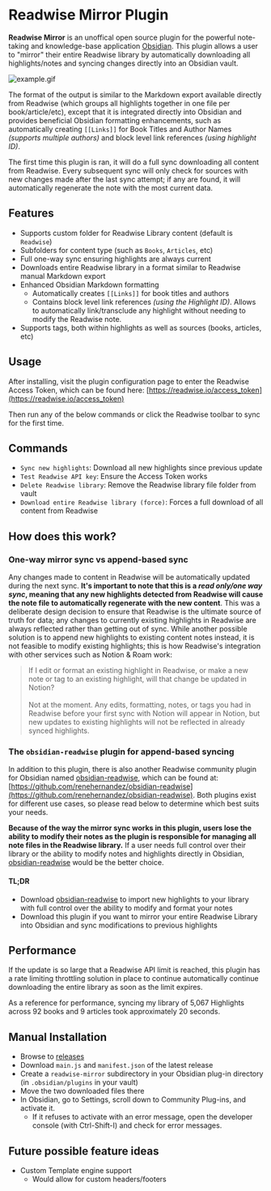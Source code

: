 # Readwise Mirror Plugin
**Readwise Mirror** is an unoffical open source plugin for the powerful note-taking and knowledge-base application [Obsidian](http://obsidian.md/). This plugin allows a user to "mirror" their entire Readwise library by automatically downloading all highlights/notes and syncing changes directly into an Obsidian vault.

![example.gif](https://raw.githubusercontent.com/jsonMartin/readwise-mirror/master/example.gif)

The format of the output is similar to the Markdown export available directly from Readwise (which groups all highlights together in one file per book/article/etc), except that it is integrated directly into Obsidian and provides beneficial Obsidian formatting enhancements, such as automatically creating `[[Links]]` for Book Titles and Author Names *(supports multiple authors)* and block level link references *(using highlight ID)*.

The first time this plugin is ran, it will do a full sync downloading all content from Readwise. Every subsequent sync will only check for sources with new changes made after the last sync attempt; if any are found, it will automatically regenerate the note with the most current data.

## Features
- Supports custom folder for Readwise Library content (default is `Readwise`)
- Subfolders for content type (such as `Books`, `Articles`, etc)
- Full one-way sync ensuring highlights are always current
- Downloads entire Readwise library in a format similar to Readwise manual Markdown export
- Enhanced Obsidian Markdown formatting
  - Automatically creates `[[Links]]` for book titles and authors
  - Contains block level link references *(using the Highlight ID)*. Allows to automatically link/transclude any highlight without needing to modify the Readwise note.
- Supports tags, both within highlights as well as sources (books, articles, etc)

## Usage
After installing, visit the plugin configuration page to enter the Readwise Access Token, which can be found here: [https://readwise.io/access_token](https://readwise.io/access_token)

Then run any of the below commands or click the Readwise toolbar to sync for the first time.
## Commands
- `Sync new highlights`: Download all new highlights since previous update
- `Test Readwise API key`: Ensure the Access Token works
- `Delete Readwise library`: Remove the Readwise library file folder from vault
- `Download entire Readwise library (force)`: Forces a full download of all content from Readwise

## How does this work?
### One-way mirror sync vs append-based sync
Any changes made to content in Readwise will be automatically updated during the next sync. **It's important to note that this is a *read only/one way sync*, meaning that any new highlights detected from Readwise will cause the note file to automatically regenerate with the new content**. This was a deliberate design decision to ensure that Readwise is the ultimate source of truth for data; any changes to currently existing highlights in Readwise are always reflected rather than getting out of sync. While another possible solution is to append new highlights to existing content notes instead, it is not feasible to modify existing highlights; this is how Readwise's integration with other services such as Notion & Roam work:
> If I edit or format an existing highlight in Readwise, or make a new note or tag to an existing highlight, will that change be updated in Notion? <br /><br />
> Not at the moment. Any edits, formatting, notes, or tags you had in Readwise before your first sync with Notion will appear in Notion, but new updates to existing highlights will not be reflected in already synced highlights.

### The `obsidian-readwise` plugin for append-based syncing
In addition to this plugin, there is also another Readwise community plugin for Obsidian named [obsidian-readwise](https://github.com/renehernandez/obsidian-readwise), which can be found at: [https://github.com/renehernandez/obsidian-readwise](https://github.com/renehernandez/obsidian-readwise). Both plugins exist for different use cases, so please read below to determine which best suits your needs.

**Because of the way the mirror sync works in this plugin, users lose the ability to modify their notes as the plugin is responsible for managing all note files in the Readwise library.** If a user needs full control over their library or the ability to modify notes and highlights directly in Obsidian, [obsidian-readwise](https://github.com/renehernandez/obsidian-readwise) would be the better choice.

#### **TL;DR**
- Download [obsidian-readwise](https://github.com/renehernandez/obsidian-readwise) to import new highlights to your library with full control over the ability to modify and format your notes
- Download this plugin if you want to mirror your entire Readwise Library into Obsidian and sync modifications to previous highlights

## Performance
If the update is so large that a Readwise API limit is reached, this plugin has a rate limiting throttling solution in place to continue automatically continue downloading the entire library as soon as the limit expires.

As a reference for performance, syncing my library of 5,067 Highlights across 92 books and 9 articles took approximately 20 seconds.

## Manual Installation
- Browse to [releases](https://github.com/jsonMartin/readwise-mirror/releases)
- Download `main.js` and `manifest.json` of the latest release
- Create a `readwise-mirror` subdirectory in your Obsidian plug-in directory (in `.obsidian/plugins` in your vault)
- Move the two downloaded files there
- In Obsidian, go to Settings, scroll down to Community Plug-ins, and activate it.
  - If it refuses to activate with an error message, open the developer console (with Ctrl-Shift-I) and check for error messages.

## Future possible feature ideas
- Custom Template engine support
  - Would allow for custom headers/footers
